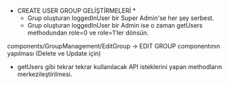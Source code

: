 * CREATE USER GROUP GELİŞTİRMELERİ *
    - Grup oluşturan loggedInUser bir Super Admin'se her şey serbest.
    - Grup oluşturan loggedInUser bir Admin ise o zaman getUsers methodundan role=0 ve role=1'ler dönsün.

components/GroupManagement/EditGroup -> EDIT GROUP componentının yapılması (Delete ve Update için)








* getUsers gibi tekrar tekrar kullanılacak API isteklerini yapan methodların merkezileştirilmesi.